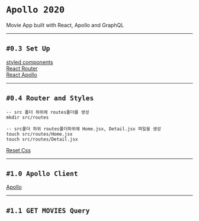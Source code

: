 # `Apollo 2020`

Movie App built with React, Apollo and GraphQL

---

## `#0.3 Set Up`

[styled components](https://styled-components.com)  
[React Router](https://reactrouter.com/web/guides/quick-start)  
[React Apollo](https://www.apollographql.com/docs/react/)

---

## `#0.4 Router and Styles`

```
-- src 폴더 하위에 routes폴더를 생성
mkdir src/routes
```

```
-- src폴더 하위 routes폴더하위에 Home.jsx, Detail.jsx 파일을 생성
touch src/routes/Home.jsx
touch src/routes/Detail.jsx
```

[Reset Css](https://meyerweb.com/eric/tools/css/reset/)

---

## `#1.0 Apollo Client`

[Apollo](https://www.apollographql.com/docs/react/get-started/)

---

## `#1.1 GET MOVIES Query`

